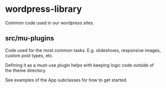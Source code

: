 # wordpress-library
Common code used in our wordpress sites.

## src/mu-plugins

Code used for the most common tasks. E.g. slideshows, responsive images, custom post types, etc.

Defining it as a must-use plugin helps with keeping logic code outside of the theme directory.

See examples of the App subclasses for how to get started.

